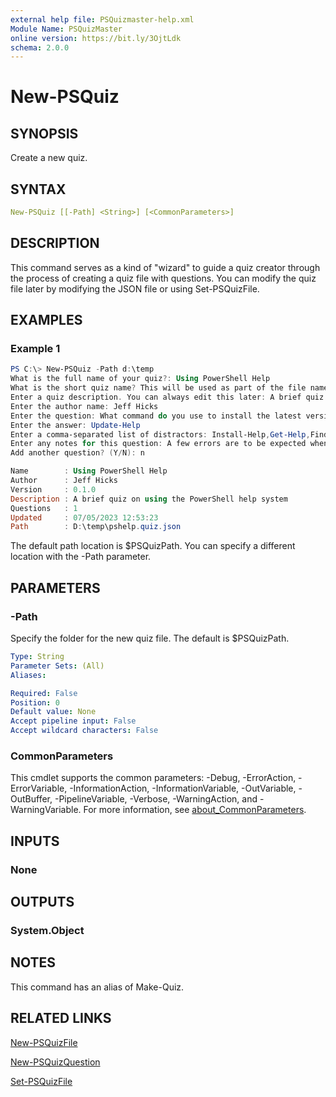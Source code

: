 ```yaml
---
external help file: PSQuizmaster-help.xml
Module Name: PSQuizMaster
online version: https://bit.ly/3OjtLdk
schema: 2.0.0
---
```


# New-PSQuiz

## SYNOPSIS

Create a new quiz.

## SYNTAX

```yaml
New-PSQuiz [[-Path] <String>] [<CommonParameters>]
```

## DESCRIPTION

This command serves as a kind of "wizard" to guide a quiz creator through the process of creating a quiz file with questions. You can modify the quiz file later by modifying the JSON file or using Set-PSQuizFile.

## EXAMPLES

### Example 1

```powershell
PS C:\> New-PSQuiz -Path d:\temp
What is the full name of your quiz?: Using PowerShell Help
What is the short quiz name? This will be used as part of the file name: pshelp
Enter a quiz description. You can always edit this later: A brief quiz on using the PowerShell help system
Enter the author name: Jeff Hicks
Enter the question: What command do you use to install the latest version of the help documentation?
Enter the answer: Update-Help
Enter a comma-separated list of distractors: Install-Help,Get-Help,Find-Help,Get-Help -online
Enter any notes for this question: A few errors are to be expected when running Update-Help
Add another question? (Y/N): n

Name        : Using PowerShell Help
Author      : Jeff Hicks
Version     : 0.1.0
Description : A brief quiz on using the PowerShell help system
Questions   : 1
Updated     : 07/05/2023 12:53:23
Path        : D:\temp\pshelp.quiz.json
```

The default path location is $PSQuizPath. You can specify a different location with the -Path parameter.

## PARAMETERS

### -Path

Specify the folder for the new quiz file.
The default is $PSQuizPath.

```yaml
Type: String
Parameter Sets: (All)
Aliases:

Required: False
Position: 0
Default value: None
Accept pipeline input: False
Accept wildcard characters: False
```

### CommonParameters

This cmdlet supports the common parameters: -Debug, -ErrorAction, -ErrorVariable, -InformationAction, -InformationVariable, -OutVariable, -OutBuffer, -PipelineVariable, -Verbose, -WarningAction, and -WarningVariable. For more information, see [about_CommonParameters](http://go.microsoft.com/fwlink/?LinkID=113216).

## INPUTS

### None

## OUTPUTS

### System.Object

## NOTES

This command has an alias of Make-Quiz.

## RELATED LINKS

[New-PSQuizFile](New-PSQuizFile.md)

[New-PSQuizQuestion](New-PSQuizQuestion.md)

[Set-PSQuizFile](Set-PSQuizFile.md)
